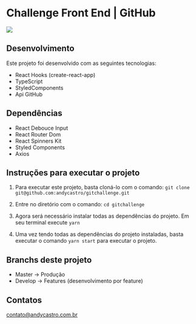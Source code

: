# Challenge Front End | GitHub

![](video.gif)

## Desenvolvimento

Este projeto foi desenvolvido com as seguintes tecnologias:

- React Hooks (create-react-app)
- TypeScript
- StyledComponents
- Api GitHub

## Dependências

- React Debouce Input
- React Router Dom
- React Spinners Kit
- Styled Components
- Axios

## Instruções para executar o projeto

1. Para executar este projeto, basta cloná-lo com o comando: `git clone git@github.com:andycastro/gitchallenge.git`

2. Entre no diretório com o comando: `cd gitchallenge`

3. Agora será necessário instalar todas as dependências do projeto. Em seu terminal execute `yarn`

4. Uma vez tendo todas as dependências do projeto instaladas, basta executar o comando `yarn start` para executar o projeto.

## Branchs deste projeto

- Master -> Produção
- Develop -> Features (desenvolvimento por feature)

## Contatos

contato@andycastro.com.br
